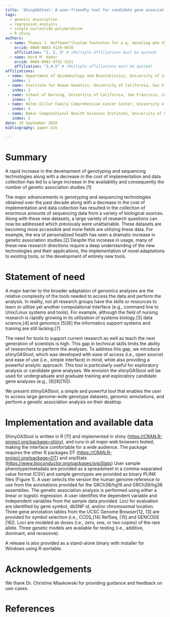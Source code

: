 ```yaml
---
title: 'ShinyGAStool: A user-friendly tool for candidate gene association studies '
tags:
  - genetic association
  - regression analysis
  - single nucleotide polymorphism
  - R shiny
authors:
  - name: Thomas J. Hoffmann^[Custom footnotes for e.g. denoting who the corresponding author is can be included like this.]
    orcid: 0000-0003-4129-9478
    affiliation: "1, 2, 3" # (Multiple affiliations must be quoted)
  - name: Kord M. Kober
    orcid: 0000-0001-9732-3321
    affiliation: "3,4,5" # (Multiple affiliations must be quoted)
affiliations:
 - name: Department of Epidemiology and Biostatistics, University of California, San Francisco, CA
   index: 1
 - name: Institute for Human Genetics, University of California, San Francisco, CA
   index: 2
 - name: School of Nursing, University of California, San Francisco, CA
   index: 3
 - name: Helen Diller Family Comprehensive Cancer Center, University of California, San Francisco, CA
   index: 4
 - name: Bakar Computational Health Sciences Institute, University of California, San Francisco, CA 
   index: 5
date: 28 September 2020
bibliography: paper.bib

---
```


# Summary

A rapid increase in the development of genotyping and sequencing technologies along with a decrease in the cost of implementation and data collection has led to a large increase in the availability and consequently the number of genetic association studies.[1] 

The major advancements in genotyping and sequencing technologies obtained over the past decade along with a decrease in the cost of implementation and data collection has resulted in the collection of enormous amounts of sequencing data from a variety of biological sources. Along with these new datasets, a large variety of research questions can now be addressed which previously were unattainable. These datasets are becoming more accessible and more fields are utilizing these data. For example, the era of personalized health has seen a dramatic increase in genetic association studies.[2] Despite this increase in usage, many of these new research directions require a deep understanding of the new technologies and their applications, the implementation of novel adaptations to existing tools, or the development of entirely new tools. 

# Statement of need 

A major barrier to the broader adaptation of genomics analyses are the relative complexity of the tools needed to access the data and perform the analysis. In reality, not all research groups have the skills or resources to learn or utilize yet another computational interface (e.g., command line to Unix/Linux systems and tools). For example, although the field of nursing research is rapidly growing in its utilization of systems biology.[3] data science,[4] and genomics [5][6] the informatics support systems and training are still lacking.[7] 

The need for tools to support current research as well as teach the next generation of scientists is high. This gap in technical skills limits the ability of researchers to perform the analyses. To address this gap, we introduce shinyGAStool, which was developed with ease of access (i.e., open source) and ease of use (i.e., simple interface) in mind, while also providing a powerful analytic approach. This tool is particularly useful for exploratory analysis or candidate gene analyses. We envision the shinyGAStool will be used for undergraduate and graduate training and exploratory candidate gene analyses (e.g., [8][9][10]).

We present shinyGAStool, a simple and powerful tool that enables the user to access large genome-wide genotype datasets, genomic annotations, and perform a genetic association analysis on their desktop.

# Implementation and available data
ShinyGAStool is written in R [11] and implemented in shiny (https://CRAN.R-project.org/package=shiny), and runs in all major web browsers tested, making the interface comfortable for a wide audience. The package requires the other R packages DT (https://CRAN.R-project.org/package=DT) and snpStats (https://www.bioconductor.org/packages/snpStats) User sample phenotype/metadata are provided as a spreadsheet in a comma-separated value format (CSV) and sample genotypes are provided as binary PLINK files (Figure 1). A user selects the version the human genome reference to use from the annotations provided for the GRCh38/hg19 and GRCh39/hg38 assemblies. The genetic association analysis is performed using either a linear or logistic regression. A user identifies the dependent variable and independent variables from the sample data provided. Loci for evaluation are identified by gene symbol, dbSNP id, and/or chromosomal location. Three gene annotation tables from the UCSC Genome Browser[12, 13] are provided for symbol selection (i.e., CCDS,[14] RefSeq, [15] and GENCODE [16]). Loci are modeled as doses (i.e., zero, one, or two copies) of the rare allele. Three genetic models are available for testing (i.e., additive, dominant, and recessive).

A release is also provided as a stand-alone binary with installer for Windows using R-portable.

# Acknowledgements

We thank Dr. Christine Miaskowski for providing guidance and feedback on use-cases.

# References
